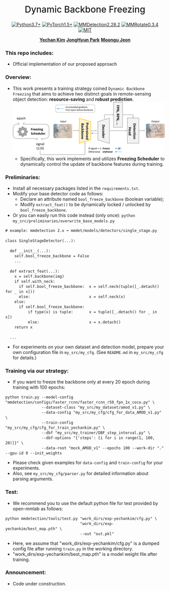 <h1 align="center" style="font-weight: 500; line-height: 1.4;">
  Dynamic Backbone Freezing 
</h1>

<p align="center">
  <a href="#"><img alt="Python3.7+" src="https://img.shields.io/badge/Python-3.7+-blue?logo=python&logoColor=white"></a>
  <a href="#"><img alt="PyTorch1.5+" src="https://img.shields.io/badge/PyTorch-1.5+-orange?logo=pytorch&logoColor=white"></a>
  <a href="#"><img alt="MMDetection2.28.2" src="https://img.shields.io/badge/MMDetection-2.28.2-red?logo=mmlab&logoColor=white"></a>
  <a href="#"><img alt="MMRotate0.3.4" src="https://img.shields.io/badge/MMRotate-0.3.4-hotpink?logo=mmlab&logoColor=white"></a>
  <a href="#"><img alt="MIT" src="https://img.shields.io/badge/License-MIT-green?logo=MIT"></a>
</p>

<p align="center">
  <b><a href="https://github.com/unique-chan">Yechan Kim</a></b>
  <b><a href="https://github.com/unique-chan">JongHyun Park</a></b>
  <b><a href="https://github.com/unique-chan">Moongu Jeon</a></b>
</p>


### This repo includes:
- Official implementation of our proposed approach

### Overview:
- This work presents a training strategy coined `Dynamic Backbone Freezing` that aims to achieve two distinct goals in remote-sensing object detection: **resource-saving** and **robust prediction**.
![Overview_Figure](./my_src/Overview_DBF.png)
  - Specifically, this work implements and utilizes **Freezing Scheduler** to dynamically control the update of backbone features during training.

### Preliminaries:
- Install all necessary packages listed in the `requirements.txt`. 
- Modify your base detector code as follows:
  - Declare an attribute named `bool_freeze_backbone` (boolean variable);
  - Modify `extract_feat()` to be dynamically locked / unlocked by `bool_freeze_backbone`. 
- Or you can easily run this code instead (only once): `python my_src/preliminaries/overwrite_base_models.py`
~~~
# example: mmdetection 2.x ➡️ mmdet/models/detectors/single_stage.py

class SingleStageDetector(...):

  def __init__(...):
    self.bool_freeze_backbone = False
    ...
  
  def extract_feat(...):
    x = self.backbone(img)
    if self.with_neck:
      if self.bool_freeze_backbone:  x = self.neck(tuple([_.detach() for _ in x]))
      else:                          x = self.neck(x)
    else:
      if self.bool_freeze_backbone:  
          if type(x) is tuple:       x = tuple([_.detach() for _ in x])
          else:                      x = x.detach()
    return x
  
  ...
~~~
- For experiments on your own dataset and detection model, prepare your own configuration file in `my_src/my_cfg`. (See `README.md` in `my_src/my_cfg` for details.)

### Training via our strategy:
- If you want to freeze the backbone only at every 20 epoch during training with 100 epochs:
~~~
python train.py --model-config "mmdetection/configs/faster_rcnn/faster_rcnn_r50_fpn_1x_coco.py" \
                --dataset-class "my_src/my_dataset/amod_v1.py" \
                --data-config "my_src/my_cfg/cfg_for_data_AMOD_v1.py" \
                --train-config "my_src/my_cfg/cfg_for_train_yechankim.py" \
                --dbf "my_src/my_trainer/DBF_step_interval.py" \
                --dbf-options "{'steps': [i for i in range(1, 100, 20)]}" \
                --data-root "mock_AMOD_v1" --epochs 100 --work-dir "." --gpu-id 0 --init_weights
~~~
  - Please check given examples for `data-config` and `train-config` for your experiments.
  - Also, see `my_src/my_cfg/parser.py` for detailed information about parsing arguments.

### Test:
- We recommend you to use the default python file for test provided by open-mmlab as follows:
~~~
python mmdetection/tools/test.py "work_dirs/exp-yechankim/cfg.py" \
                                 "work_dirs/exp-yechankim/best_map.pth" \
                                 --out "out.pkl"
~~~
  - Here, we assume that "work_dirs/exp-yechankim/cfg.py" is a dumped config file after running `train.py` in the working directory.
  - "work_dirs/exp-yechankim/best_map.pth" is a model weight file after training.

### Announcement:
- Code under construction.
